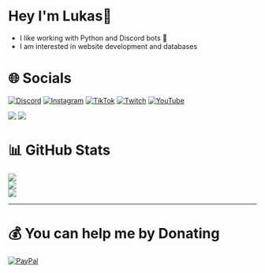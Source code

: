 # Hey I'm Lukas👋 
- I like working with Python and Discord bots 🤖
- I am interested in website development and databases 

# 🌐 Socials
[![Discord](https://img.shields.io/badge/Discord-%237289DA.svg?logo=discord&logoColor=white)](https://discord.gg/https://discord.gg/DnJjec3KcP) [![Instagram](https://img.shields.io/badge/Instagram-%23E4405F.svg?logo=Instagram&logoColor=white)](https://instagram.com) [![TikTok](https://img.shields.io/badge/TikTok-%23000000.svg?logo=TikTok&logoColor=white)](https://tiktok.com) [![Twitch](https://img.shields.io/badge/Twitch-%239146FF.svg?logo=Twitch&logoColor=white)](https://twitch.tv) [![YouTube](https://img.shields.io/badge/YouTube-%23FF0000.svg?logo=YouTube&logoColor=white)](https://youtube.com/@lukasz9627) 

<a href="https://discord.com/users/440251035773173767/"><img src="https://discord.c99.nl/widget/theme-3/498094279793704991.png"></a> <a href="https://discord.gg/5dUb7M2qCj"><img src="https://discord.com/api/guilds/595056528105406464/widget.png?style=banner2"></a>

# 📊 GitHub Stats
![](https://github-readme-stats.vercel.app/api?username=x10Lukas&theme=radical&count_private=true&show_icons=true&hide=contribs)<br/>
![](https://github-readme-streak-stats.herokuapp.com/?user=x10Lukas&theme=radical&hide_border=false)<br/>
![](https://github-readme-stats.vercel.app/api/top-langs/?username=x10Lukas&theme=radical&hide_border=false&include_all_commits=false&count_private=true&layout=compact)

---

# 💰 You can help me by Donating
[![PayPal](https://img.shields.io/badge/PayPal-00457C?style=for-the-badge&logo=paypal&logoColor=white)](https://paypal.me/lukasbotservices) 

<!-- Proudly created with GPRM ( https://gprm.itsvg.in ) -->
